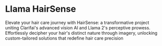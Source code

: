 # Llama HairSense
 Elevate your hair care journey with HairSense: a transformative project uniting Clarifai's advanced vision AI and Llama 2's perceptive prowess. Effortlessly decipher your hair's distinct nature through imagery, unlocking custom-tailored solutions that redefine hair care precision
